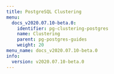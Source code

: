 ```yaml
---
title: PostgreSQL Clustering
menu:
  docs_v2020.07.10-beta.0:
    identifier: pg-clustering-postgres
    name: Clustering
    parent: pg-postgres-guides
    weight: 20
menu_name: docs_v2020.07.10-beta.0
info:
  version: v2020.07.10-beta.0
---
```


